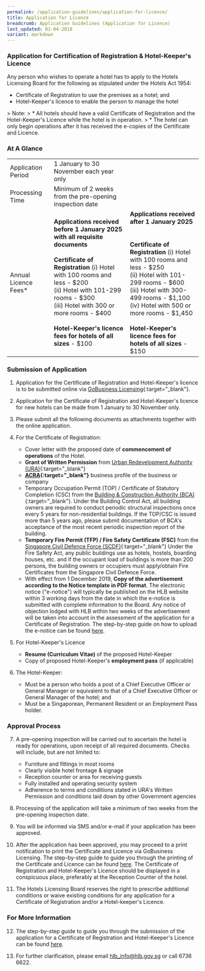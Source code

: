 ```yaml
---
permalink: /application-guidelines/application-for-licence/
title: Application for Licence
breadcrumb: Application Guidelines (Application for Licence)
last_updated: 01-04-2018
variant: markdown
---
```

### **Application for Certification of Registration &amp; Hotel-Keeper's Licence**

Any person who wishes to operate a hotel has to apply to the Hotels Licensing Board for the following as stipulated under the Hotels Act 1954:

* Certificate of Registration to use the premises as a hotel; and 
* Hotel-Keeper's licence to enable the person to manage the hotel

&gt; Note: 
&gt; * All hotels should have a valid Certificate of Registration and the Hotel-Keeper's Licence while the hotel is in operation. 
&gt; * The hotel can only begin operations after it has received the e-copies of the Certificate and Licence.

### **At A Glance**

<table class="table-v">
  <tbody><tr>
    <td>Application Period</td>
    <td>1 January to 30 November each year only</td>
  </tr>
  <tr>
    <td>Processing Time</td>
    <td>Minimum of 2 weeks from the pre-opening inspection date</td>
  </tr>
    <tr><td>Annual Licence Fees*</td>
    <td><b>Applications received before 1 January 2025 with all requisite documents</b> <br><br><b>Certificate of Registration</b> (i) Hotel with 100 rooms and less - $200 <br>(ii) Hotel with 101-299 rooms - $300 <br> (iii) Hotel with 300 or more rooms - $400 <br><br> <b>Hotel-Keeper's licence fees for hotels of all sizes</b> - $100 <br></td>
			<td><b>Applications received after 1 January 2025</b> <br><br><br><b>Certificate of Registration</b> (i) Hotel with 100 rooms and less - $250 <br>(ii) Hotel with 101-299 rooms - $600 <br> (iii) Hotel with 300-499 rooms - $1,100 <br> (iv) Hotel with 500 or more rooms - $1,450 <br><br> <b>Hotel-Keeper's licence fees for hotels of all sizes</b> - $150 <br></td>
</tr></tbody></table>

### **Submission of Application**

 1. Application for the Certificate of Registration and Hotel-Keeper's licence is to be submitted online via [GoBusiness Licensing](https://www.gobusiness.gov.sg/licences){:target="_blank"}.

 2. Application for the Certificate of Registration and Hotel-Keeper's licence for new hotels can be made from 1 January to 30 November only.

 3. Please submit all the following documents as attachments together with the online application.

 4. For the Certificate of Registration: 
   
    * Cover letter with the proposed date of **commencement of operations** of the Hotel.
    * **Grant of Written Permission** from [Urban Redevelopment Authority (URA)](https://www.ura.gov.sg){:target="_blank"} 
    * **[ACRA](https://www.acra.gov.sg){:target="_blank"}** business profile of the business or company 
    * Temporary Occupation Permit (TOP) / Certificate of Statutory Completion (CSC) from the [Building &amp; Construction Authority (BCA)](https://www.bca.gov.sg){:target="_blank"}. Under the Building Control Act, all building owners are required to conduct periodic structural inspections once every 5 years for non-residential buildings. If the TOP/CSC is issued more than 5 years ago, please submit documentation of BCA's acceptance of the most recent periodic inspection report of the building.  
    * **Temporary Fire Permit (TFP) / Fire Safety Certificate (FSC)** from the [Singapore Civil Defence Force (SCDF)](https://www.scdf.gov.sg){:target="_blank"}  Under the Fire Safety Act, any public buildings use as hotels, hostels, boarding houses, etc. and if the occupant load of buildings is more than 200 persons, the building owners or occupiers must apply/obtain Fire Certificates from the Singapore Civil Defence Force. 
    * With effect from 1 December 2019, **Copy of the advertisement according to the Notice template in PDF format**. The electronic notice ("e-notice") will  typically be published on the HLB website within 3 working days from the date in which the e-notice is submitted with complete information to the Board. Any notice of objection lodged with HLB within two weeks of the advertisement will be taken into account in the assessment of the application for a Certificate of Registration. The step-by-step guide on how to upload the e-notice can be found [here](/files/resources/guides/submission-of-e-notice.pdf).

 5. For Hotel-Keeper's Licence

    * **Resume (Curriculum Vitae)** of the proposed Hotel-Keeper 
    * Copy of proposed Hotel-Keeper's **employment pass** (if applicable)

 6. The Hotel-Keeper:

    * Must be a person who holds a post of a Chief Executive Officer or General Manager or equivalent to that of a Chief Executive Officer or General Manager of the hotel; and 
    * Must be a Singaporean, Permanent Resident or an Employment Pass holder. 

### **Approval Process**

 7. A pre-opening inspection will be carried out to ascertain the hotel is ready for operations, upon receipt of all required documents. Checks will include, but are not limited to: 

    * Furniture and fittings in most rooms 
    * Clearly visible hotel frontage &amp; signage 
    * Reception counter or area for receiving guests 
    * Fully installed and operating security system
    * Adherence to terms and conditions stated in URA's Written Permission and conditions laid down by other Government agencies

 8. Processing of the application will take a minimum of two weeks from the pre-opening inspection date. 

 9. You will be informed via SMS and/or e-mail if your application has been approved.   
 
 10. After the application has been approved, you may proceed to a print notification to print the Certificate and Licence via GoBusiness Licensing. The step-by-step guide to guide you through the printing of the Certificate and Licence can be found [here](/files/resources/guides/guide-printing-certificate-licence.pdf). The Certificate of Registration and Hotel-Keeper's Licence should be displayed in a conspicuous place, preferably at the Reception Counter of the hotel.

 11. The Hotels Licensing Board reserves the right to prescribe additional conditions or waive existing conditions for any application for a Certificate of Registration and/or a Hotel-keeper's Licence.

### **For More Information**

 12. The step-by-step guide to guide you through the submission of the application for a Certificate of Registration and Hotel-Keeper's Licence can be found [here](/files/resources/guides/guide-new-application.pdf).

 13. For further clarification, please email [hlb_info@hlb.gov.sg](mailto:hlb_info@hlb.gov.sg) or call 6736 6622.